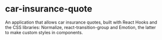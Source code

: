 # car-insurance-quote
 An application that allows car insurance quotes, built with React Hooks and the CSS libraries: Normalize, react-transition-group and Emotion, the latter to make custom styles in components.
